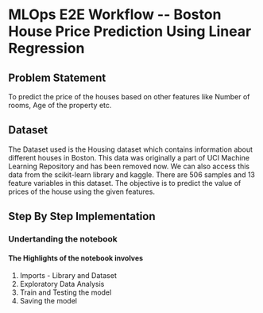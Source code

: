 # MLOps E2E Workflow -- Boston House Price Prediction Using Linear Regression 

## Problem Statement 

To predict the price of the houses based on other features like Number of rooms, Age of the property etc.

## Dataset

The Dataset used is the Housing dataset which contains information about different houses in Boston. This data was originally a part of UCI Machine Learning Repository and has been removed now. We can also access this data from the scikit-learn library and kaggle. There are 506 samples and 13 feature variables in this dataset. The objective is to predict the value of prices of the house using the given features.

## Step By Step Implementation

### Undertanding the notebook

#### The Highlights of the notebook involves 

1)  Imports - Library and Dataset 
2)  Exploratory Data Analysis
3)  Train and Testing the model
4)  Saving the model


